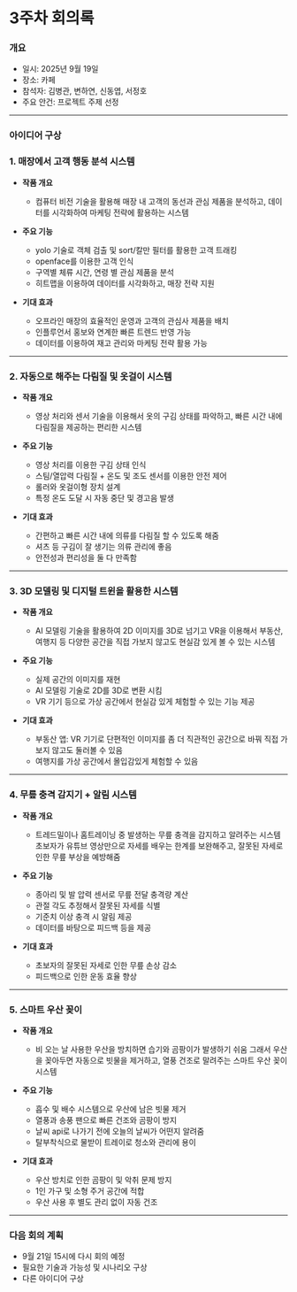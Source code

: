# 3주차 회의록

### 개요
- 일시: 2025년 9월 19일
- 장소: 카페
- 참석자: 김병관, 변하연, 신동엽, 서정호  
- 주요 안건: 프로젝트 주제 선정  

---

### 아이디어 구상

### 1. 매장에서 고객 행동 분석 시스템
  - **작품 개요**
    - 컴퓨터 비전 기술을 활용해 매장 내 고객의 동선과 관심 제품을 분석하고, 데이터를 시각화하여
      마케팅 전략에 활용하는 시스템

  - **주요 기능**
    - yolo 기술로 객체 검출 및 sort/칼만 필터를 활용한 고객 트래킹
    - openface를 이용한 고객 인식
    - 구역별 체류 시간, 연령 별 관심 제품을 분석
    - 히트맵을 이용하여 데이터를 시각화하고, 매장 전략 지원
   
  - **기대 효과**
    - 오프라인 매장의 효율적인 운영과 고객의 관심사 제품을 배치
    - 인플루언서 홍보와 연계한 빠른 트렌드 반영 가능
    - 데이터를 이용하여 재고 관리와 마케팅 전략 활용 가능

---
   
### 2. 자동으로 해주는 다림질 및 옷걸이 시스템
  - **작품 개요**
    - 영상 처리와 센서 기술을 이용해서 옷의 구김 상태를 파악하고, 빠른 시간 내에 다림질을 제공하는
      편리한 시스템

  - **주요 기능**
    - 영상 처리를 이용한 구김 상태 인식
    - 스팀/열압력 다림질 + 온도 및 조도 센서를 이용한 안전 제어
    - 롤러와 옷걸이형 장치 설계
    - 특정 온도 도달 시 자동 중단 및 경고음 발생
   
  - **기대 효과**
    - 간편하고 빠른 시간 내에 의류를 다림질 할 수 있도록 해줌
    - 셔츠 등 구김이 잘 생기는 의류 관리에 좋음
    - 안전성과 편리성을 둘 다 만족함

---
   
### 3. 3D 모델링 및 디지털 트윈을 활용한 시스템
  - **작품 개요**
    - AI 모델링 기술을 활용하여 2D 이미지를 3D로 넘기고 VR을 이용해서 부동산, 여행지 등 다양한 공간을 직접 가보지 않고도
      현실감 있게 볼 수 있는 시스템

  - **주요 기능**
    - 실제 공간의 이미지를 재현
    - AI 모델링 기술로 2D를 3D로 변환 시킴
    - VR 기기 등으로 가상 공간에서 현실감 있게 체험할 수 있는 기능 제공
      
  - **기대 효과**
    - 부동산 앱: VR 기기로 단편적인 이미지를 좀 더 직관적인 공간으로 바꿔 직접 가보지 않고도 둘러볼 수 있음
    - 여행지를 가상 공간에서 몰입감있게 체험할 수 있음

---

### 4. 무릎 충격 감지기 + 알림 시스템
  - **작품 개요**
    - 트레드밀이나 홈트레이닝 중 발생하는 무릎 충격을 감지하고 알려주는 시스템
      초보자가 유튜브 영상만으로 자세를 배우는 한계를 보완해주고, 잘못된 자세로 인한 무릎 부상을 예방해줌

  - **주요 기능**
    - 종아리 및 발 압력 센서로 무릎 전달 충격량 계산
    - 관절 각도 추정해서 잘못된 자세를 식별
    - 기준치 이상 충격 시 알림 제공
    - 데이터를 바탕으로 피드백 등을 제공
   
  - **기대 효과**
     - 초보자의 잘못된 자세로 인한 무릎 손상 감소
     - 피드백으로 인한 운동 효율 향상

---

### 5. 스마트 우산 꽂이
  - **작품 개요**
    - 비 오는 날 사용한 우산을 방치하면 습기와 곰팡이가 발생하기 쉬움
      그래서 우산을 꽂아두면 자동으로 빗물을 제거하고, 열풍 건조로 말려주는 스마트 우산 꽂이 시스템

  - **주요 기능**
    - 흡수 및 배수 시스템으로 우산에 남은 빗물 제거
    - 열풍과 송풍 팬으로 빠른 건조와 곰팡이 방지
    - 날씨 api로 나가기 전에 오늘의 날씨가 어떤지 알려줌
    - 탈부착식으로 물받이 트레이로 청소와 관리에 용이
   
  - **기대 효과**
    - 우산 방치로 인한 곰팡이 및 악취 문제 방지
    - 1인 가구 및 소형 주거 공간에 적합
    - 우산 사용 후 별도 관리 없이 자동 건조

---

### 다음 회의 계획
  - 9월 21일 15시에 다시 회의 예정
  - 필요한 기술과 가능성 및 시나리오 구상
  - 다른 아이디어 구상
